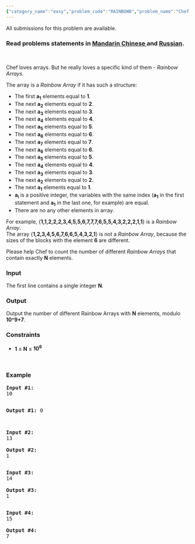```yaml
---
{"category_name":"easy","problem_code":"RAINBOWB","problem_name":"Chef and Rainbow Array - 2","languages_supported":{"0":"ADA","1":"ASM","2":"BASH","3":"BF","4":"C","5":"C99 strict","6":"CAML","7":"CLOJ","8":"CLPS","9":"CPP 4.3.2","10":"CPP 4.9.2","11":"CPP14","12":"CS2","13":"D","14":"ERL","15":"FORT","16":"FS","17":"GO","18":"HASK","19":"ICK","20":"ICON","21":"JAVA","22":"JS","23":"LISP clisp","24":"LISP sbcl","25":"LUA","26":"NEM","27":"NICE","28":"NODEJS","29":"PAS fpc","30":"PAS gpc","31":"PERL","32":"PERL6","33":"PHP","34":"PIKE","35":"PRLG","36":"PYTH","37":"PYTH 3.4","38":"RUBY","39":"SCALA","40":"SCM guile","41":"SCM qobi","42":"ST","43":"TCL","44":"TEXT","45":"WSPC"},"max_timelimit":1,"source_sizelimit":50000,"problem_author":"berezin","problem_tester":"xcwgf666","date_added":"17-03-2014","tags":{"0":"berezin","1":"combinations","2":"math","3":"sept14","4":"simple"},"editorial_url":"http://discuss.codechef.com/problems/RAINBOWB","time":{"view_start_date":1410773400,"submit_start_date":1410773400,"visible_start_date":1410773400,"end_date":1735669800},"layout":"problem"}
---
```

<span class="solution-visible-txt">All submissions for this problem are available.</span><h3> Read problems statements in <a target="_blank" href="http://www.codechef.com/download/translated/SEPT14/mandarin/RAINBOWB.pdf">Mandarin Chinese </a> and <a target="_blank" href="http://www.codechef.com/download/translated/SEPT14/russian/RAINBOWB.pdf">Russian</a>.</h3>
<p> </p>
<p>Chef loves arrays. But he really loves a specific kind of them - <i>Rainbow Arrays</i>. </p>
<p>The array is a <i>Rainbow Array</i> if it has such a structure:</p>
<ul>
<li>The first <b>a<sub>1</sub></b> elements equal to <b>1</b>. </li>
<li>The next <b>a<sub>2</sub></b> elements equal to  <b>2</b>. </li>
<li>The next <b>a<sub>3</sub></b> elements equal to  <b>3</b>. </li>
<li>The next <b>a<sub>4</sub></b> elements equal to  <b>4</b>. </li>
<li>The next <b>a<sub>5</sub></b> elements equal to  <b>5</b>. </li>
<li>The next <b>a<sub>6</sub></b> elements equal to  <b>6</b>. </li>
<li>The next <b>a<sub>7</sub></b> elements equal to  <b>7</b>. </li>
<li>The next <b>a<sub>6</sub></b> elements equal to  <b>6</b>. </li>
<li>The next <b>a<sub>5</sub></b> elements equal to  <b>5</b>. </li>
<li>The next <b>a<sub>4</sub></b> elements equal to  <b>4</b>. </li>
<li>The next <b>a<sub>3</sub></b> elements equal to  <b>3</b>. </li>
<li>The next <b>a<sub>2</sub></b> elements equal to  <b>2</b>. </li>
<li>The next <b>a<sub>1</sub></b> elements equal to  <b>1</b>. </li>
<li><b>a<sub>i</sub></b> is a positive integer, the variables with the same index (<b>a<sub>1</sub></b> in the first statement and <b>a<sub>1</sub></b> in the last one, for example) are equal. </li>
<li>There are no any other elements in array. </li>
</ul>

<p>
 For example, {<b>1,1,2,2,2,3,4,5,5,6,7,7,7,6,5,5,4,3,2,2,2,1,1</b>} is a <i>Rainbow Array</i>.<br />
The array {<b>1,2,3,4,5,6,7,6,6,5,4,3,2,1</b>} is not a <i>Rainbow Array</i>, because the sizes of the blocks with the element <b>6</b> are different. </p>
<p>Please help Chef to count the number of different <i>Rainbow Arrays</i> that contain exactly <b>N</b> elements. </p>
<h3>Input</h3>
<p>The first line contains a single integer <b>N</b>. </p>
<h3>Output</h3>
<p>Output the number of different Rainbow Arrays with <b>N</b> elements, modulo <b>10^9+7</b>. </p>
<h3>Constraints</h3>
<ul>
<li><b>1</b> ≤ <b>N</b> ≤ <b>10<sup>6</sup></b></li>


</ul>
<p> </p>
<h3>Example</h3>
<pre><b>Input #1:</b>
10 

<b>Output #1:</b>
0

<pre><b>Input #2:</b>
13

<b>Output #2:</b>
1

<pre><b>Input #3:</b>
14

<b>Output #3:</b>
1

<pre><b>Input #4:</b>
15

<b>Output #4:</b>
7

</pre><p> </p>
</pre></pre></pre>